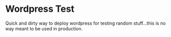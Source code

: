 # Wordpress Test

Quick and dirty way to deploy wordpress for testing random stuff...this is no way meant to be used in production.